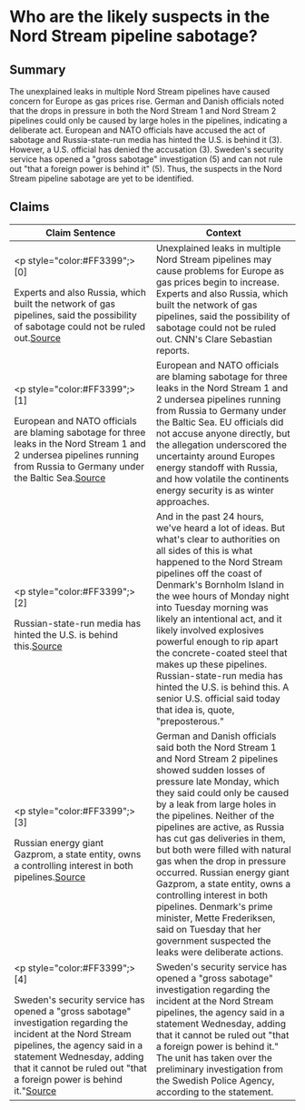 # Who are the likely suspects in the Nord Stream pipeline sabotage?

## Summary
The unexplained leaks in multiple Nord Stream pipelines have caused concern for Europe as gas prices rise. German and Danish officials noted that the drops in pressure in both the Nord Stream 1 and Nord Stream 2 pipelines could only be caused by large holes in the pipelines, indicating a deliberate act. European and NATO officials have accused the act of sabotage and Russia-state-run media has hinted the U.S. is behind it (3). However, a U.S. official has denied the accusation (3). Sweden's security service has opened a "gross sabotage" investigation (5) and can not rule out "that a foreign power is behind it" (5). Thus, the suspects in the Nord Stream pipeline sabotage are yet to be identified.

## Claims
| Claim Sentence | Context |
|---|---|
|<p style="color:#FF3399";>[0]</p>Experts and also Russia, which built the network of gas pipelines, said the possibility of sabotage could not be ruled out.<a href="https://www.cnn.com/videos/business/2022/09/27/nord-stream-pipeline-leaks-ctw-vpx.cnn" target="_blank">Source</a>| Unexplained leaks in multiple Nord Stream pipelines may cause problems for Europe as gas prices begin to increase. Experts and also Russia, which built the network of gas pipelines, said the possibility of sabotage could not be ruled out. CNN's Clare Sebastian reports.|
|<p style="color:#FF3399";>[1]</p>European and NATO officials are blaming sabotage for three leaks in the Nord Stream 1 and 2 undersea pipelines running from Russia to Germany under the Baltic Sea.<a href="https://www.vox.com/world/2022/9/28/23376356/nord-stream-pipeline-russia-explosions-sabotage" target="_blank">Source</a>| European and NATO officials are blaming sabotage for three leaks in the Nord Stream 1 and 2 undersea pipelines running from Russia to Germany under the Baltic Sea. EU officials did not accuse anyone directly, but the allegation underscored the uncertainty around Europes energy standoff with Russia, and how volatile the continents energy security is as winter approaches.|
|<p style="color:#FF3399";>[2]</p>Russian-state-run media has hinted the U.S. is behind this.<a href="https://www.npr.org/2022/09/28/1125747217/the-theories-of-what-caused-the-nord-stream-leaks" target="_blank">Source</a>| And in the past 24 hours, we've heard a lot of ideas. But what's clear to authorities on all sides of this is what happened to the Nord Stream pipelines off the coast of Denmark's Bornholm Island in the wee hours of Monday night into Tuesday morning was likely an intentional act, and it likely involved explosives powerful enough to rip apart the concrete-coated steel that makes up these pipelines. Russian-state-run media has hinted the U.S. is behind this. A senior U.S. official said today that idea is, quote, "preposterous."|
|<p style="color:#FF3399";>[3]</p>Russian energy giant Gazprom, a state entity, owns a controlling interest in both pipelines.<a href="https://www.npr.org/2022/09/27/1125401980/nord-stream-leaks-explosions-russia-natural-gas-sabotage" target="_blank">Source</a>| German and Danish officials said both the Nord Stream 1 and Nord Stream 2 pipelines showed sudden losses of pressure late Monday, which they said could only be caused by a leak from large holes in the pipelines. Neither of the pipelines are active, as Russia has cut gas deliveries in them, but both were filled with natural gas when the drop in pressure occurred. Russian energy giant Gazprom, a state entity, owns a controlling interest in both pipelines. Denmark's prime minister, Mette Frederiksen, said on Tuesday that her government suspected the leaks were deliberate actions.|
|<p style="color:#FF3399";>[4]</p>Sweden's security service has opened a "gross sabotage" investigation regarding the incident at the Nord Stream pipelines, the agency said in a statement Wednesday, adding that it cannot be ruled out "that a foreign power is behind it."<a href="https://www.cnn.com/europe/live-news/russia-ukraine-war-news-09-28-22/h_2b7a4e983db4089f6559f97d9822a944" target="_blank">Source</a>| Sweden's security service has opened a "gross sabotage" investigation regarding the incident at the Nord Stream pipelines, the agency said in a statement Wednesday, adding that it cannot be ruled out "that a foreign power is behind it." The unit has taken over the preliminary investigation from the Swedish Police Agency, according to the statement.|
